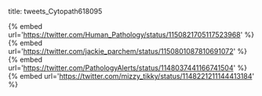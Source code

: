 title: tweets_Cytopath618095

{% embed url='https://twitter.com/Human_Pathology/status/1150821705117523968' %}
{% embed url='https://twitter.com/jackie_parchem/status/1150801087810691072' %}
{% embed url='https://twitter.com/PathologyAlerts/status/1148037441166741504' %}
{% embed url='https://twitter.com/mizzy_tikky/status/1148221211144413184' %}
